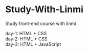 # Study-With-Linmi
Study front-end course with linmi  

day-1: HTML + CSS  
day-2: HTML + CSS  
day-3: HTML + JavaScript  